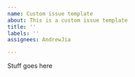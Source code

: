 ```yaml
---
name: Custom issue template
about: This is a custom issue template
title: ''
labels: ''
assignees: AndrewJia

---
```


Stuff goes here
